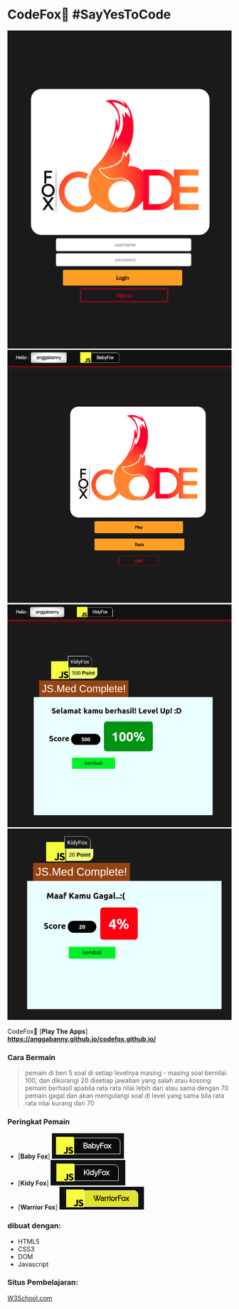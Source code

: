 # CodeFox🦊 #SayYesToCode

![alt text](https://github.com/anggabanny/codefox.github.io/blob/master/img/1x/home.png "Home")
![alt text](https://github.com/anggabanny/codefox.github.io/blob/master/img/1x/main%20menu.png "MainMenu")
![alt text](https://github.com/anggabanny/codefox.github.io/blob/master/img/1x/succes.png "goodgame")
![alt text](https://github.com/anggabanny/codefox.github.io/blob/master/img/1x/Screenshot%20from%202019-08-31%2022-35-33.png "failed")


CodeFox🦊 [**Play The Apps**] **https://anggabanny.github.io/codefox.github.io/**
### Cara Bermain
> pemain di beri 5 soal di setiap levelnya
> masing - masing soal bernilai 100, dan dikurangi 20 disetiap jawaban yang salah atau kosong
> pemain berhasil apabila rata rata nilai lebih dari atau sama dengan 70
> pemain gagal dan akan mengulangi soal di level yang sama bila rata rata nilai kurang dari 70


### Peringkat Pemain
- [**Baby Fox**] ![alt text](https://github.com/anggabanny/codefox.github.io/blob/master/img/1x/level1.png "BabyFox")
- [**Kidy Fox**] ![alt text](https://github.com/anggabanny/codefox.github.io/blob/master/img/1x/level2.png "KidyFox")
- [**Warrior Fox**] ![alt text](https://github.com/anggabanny/codefox.github.io/blob/master/img/1x/level3.png "WarriorFox")

### dibuat dengan:
- HTML5
- CSS3
- DOM
- Javascript

### Situs Pembelajaran:
<a href='https://www.w3schools.com/js/default.asp' target="_blank">W3School.com</a>

